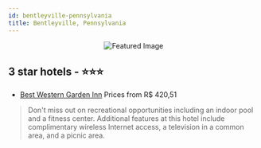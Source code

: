 ```yaml
---
id: bentleyville-pennsylvania
title: Bentleyville, Pennsylvania
---
```


<center><img src="https://i.travelapi.com/hotels/1000000/910000/903300/903236/a08b369c_z.jpg" alt="Featured Image" /></center>


##  3 star hotels - ⭐️⭐️⭐️

-    [Best Western Garden Inn](https://us.hurb.com/hotels/bentleyville/best-western-garden-inn-JNP-JP315344?cmp=18055) Prices from R$ 420,51
   > Don't miss out on recreational opportunities including an indoor pool and a fitness center. Additional features at this hotel include complimentary wireless Internet access, a television in a common area, and a picnic area.
